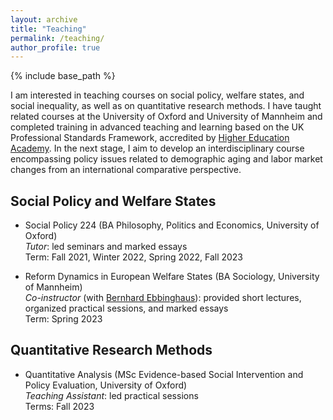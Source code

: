 ```yaml
---
layout: archive
title: "Teaching"
permalink: /teaching/
author_profile: true
---
```


{% include base_path %}

I am interested in teaching courses on social policy, welfare states, and social inequality, as well as on quantitative research methods. I have taught related courses at the University of Oxford and University of Mannheim and completed training in advanced teaching and learning based on the UK Professional Standards Framework, accredited by [Higher Education Academy](https://www.advance-he.ac.uk/fellowship). In the next stage, I aim to develop an interdisciplinary course encompassing policy issues related to demographic aging and labor market changes from an international comparative perspective. 


## Social Policy and Welfare States
* Social Policy 224 (BA Philosophy, Politics and Economics, University of Oxford)  
*Tutor*: led seminars and marked essays  
Term: Fall 2021, Winter 2022, Spring 2022, Fall 2023

* Reform Dynamics in European Welfare States (BA Sociology, University of Mannheim)  
*Co-instructor* (with [Bernhard Ebbinghaus](https://ebbinghaus.blog/)): provided short lectures, organized practical sessions, and marked essays  
Term: Spring 2023


## Quantitative Research Methods
* Quantitative Analysis (MSc Evidence-based Social Intervention and Policy Evaluation, University of Oxford)  
*Teaching Assistant*: led practical sessions  
Terms: Fall 2023
